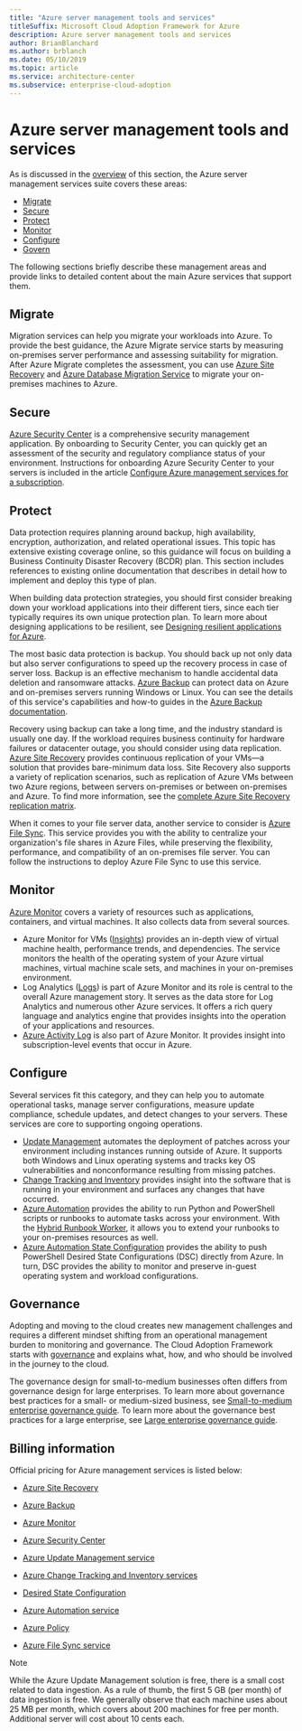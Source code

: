```yaml
---
title: "Azure server management tools and services"
titleSuffix: Microsoft Cloud Adoption Framework for Azure
description: Azure server management tools and services
author: BrianBlanchard
ms.author: brblanch
ms.date: 05/10/2019
ms.topic: article
ms.service: architecture-center
ms.subservice: enterprise-cloud-adoption
---
```


# Azure server management tools and services

As is discussed in the [overview](/azure/architecture/cloud-adoption/operations/azure-server-management/) of this section, the Azure server management services suite covers these areas:

- [Migrate](#migrate)
- [Secure](#secure)
- [Protect](#protect)
- [Monitor](#monitor)
- [Configure](#configure)
- [Govern](#governance)

The following sections briefly describe these management areas and provide links to detailed content about the main Azure services that support them.

## Migrate

Migration services can help you migrate your workloads into Azure. To provide the best guidance, the Azure Migrate service starts by measuring on-premises server performance and assessing suitability for migration. After Azure Migrate completes the assessment, you can use [Azure Site Recovery](https://docs.microsoft.com/azure/site-recovery/site-recovery-overview) and [Azure Database Migration Service](/azure/dms/dms-overview) to migrate your on-premises machines to Azure.

## Secure

[Azure Security Center](/azure/security-center/security-center-intro) is a comprehensive security management application. By onboarding to Security Center, you can quickly get an assessment of the security and regulatory compliance status of your environment. Instructions for onboarding Azure Security Center to your servers is included in the article [Configure Azure management services for a subscription](./onboard-at-scale.md#azure-security-center).

## Protect

Data protection requires planning around backup, high availability, encryption, authorization, and related operational issues. This topic has extensive existing coverage online, so this guidance will focus on building a Business Continuity Disaster Recovery (BCDR) plan. This section includes references to existing online documentation that describes in detail how to implement and deploy this type of plan.

When building data protection strategies, you should first consider breaking down your workload applications into their different tiers, since each tier typically requires its own unique protection plan. To learn more about designing applications to be resilient, see [Designing resilient applications for Azure](https://docs.microsoft.com/azure/architecture/resiliency).

The most basic data protection is backup. You should back up not only data but also server configurations to speed up the recovery process in case of server loss. Backup is an effective mechanism to handle accidental data deletion and ransomware attacks. [Azure Backup](https://docs.microsoft.com/azure/backup) can protect data on Azure and on-premises servers running Windows or Linux. You can see the details of this service's capabilities and how-to guides in the [Azure Backup documentation](https://docs.microsoft.com/azure/backup/backup-overview).

Recovery using backup can take a long time, and the industry standard is usually one day. If the workload requires business continuity for hardware failures or datacenter outage, you should consider using data replication. [Azure Site Recovery](https://docs.microsoft.com/azure/site-recovery/site-recovery-overview) provides continuous replication of your VMs&mdash;a solution that provides bare-minimum data loss. Site Recovery also supports a variety of replication scenarios, such as replication of Azure VMs between two Azure regions, between servers on-premises or between on-premises and Azure. To find more information, see the [complete Azure Site Recovery replication matrix](https://docs.microsoft.com/azure/site-recovery/site-recovery-overview#what-can-i-replicate).

When it comes to your file server data, another service to consider is [Azure File Sync](https://docs.microsoft.com/azure/storage/files/storage-sync-files-planning). This service provides you with the ability to centralize your organization's file shares in Azure Files, while preserving the flexibility, performance, and compatibility of an on-premises file server. You can follow the instructions to deploy Azure File Sync to use this service.

## Monitor

[Azure Monitor](https://docs.microsoft.com/azure/azure-monitor/overview) covers a variety of resources such as applications, containers, and virtual machines. It also collects data from several sources.

- Azure Monitor for VMs ([Insights](https://docs.microsoft.com/azure/azure-monitor/insights/vminsights-overview)) provides an in-depth view of virtual machine health, performance trends, and dependencies. The service monitors the health of the operating system of your Azure virtual machines, virtual machine scale sets, and machines in your on-premises environment.
- Log Analytics ([Logs](https://docs.microsoft.com/azure/azure-monitor/platform/data-collection#logs)) is part of Azure Monitor and its role is central to the overall Azure management story. It serves as the data store for Log Analytics and numerous other Azure services. It offers a rich query language and analytics engine that provides insights into the operation of your applications and resources.
- [Azure Activity Log](https://docs.microsoft.com/azure/azure-monitor/platform/activity-logs-overview) is also part of Azure Monitor. It provides insight into subscription-level events that occur in Azure.

## Configure

Several services fit this category, and they can help you to automate operational tasks, manage server configurations, measure update compliance, schedule updates, and detect changes to your servers. These services are core to supporting ongoing operations.

- [Update Management](https://docs.microsoft.com/azure/automation/automation-update-management#viewing-update-assessments) automates the deployment of patches across your environment including instances running outside of Azure. It supports both Windows and Linux operating systems and tracks key OS vulnerabilities and nonconformance resulting from missing patches.
- [Change Tracking and Inventory](https://docs.microsoft.com/azure/automation/change-tracking) provides insight into the software that is running in your environment and surfaces any changes that have occurred.
- [Azure Automation](https://docs.microsoft.com/azure/automation/automation-intro) provides the ability to run Python and PowerShell scripts or runbooks to automate tasks across your environment. With the [Hybrid Runbook Worker](https://docs.microsoft.com/azure/automation/automation-hybrid-runbook-worker), it allows you to extend your runbooks to your on-premises resources as well.
- [Azure Automation State Configuration](https://docs.microsoft.com/azure/automation/automation-dsc-overview) provides the ability to push PowerShell Desired State Configurations (DSC) directly from Azure. In turn, DSC provides the ability to monitor and preserve in-guest operating system and workload configurations.

## Governance

Adopting and moving to the cloud creates new management challenges and requires a different mindset shifting from an operational management burden to monitoring and governance. The Cloud Adoption Framework starts with [governance](https://docs.microsoft.com/azure/architecture/cloud-adoption/governance/overview) and explains what, how, and who should be involved in the journey to the cloud.

The governance design for small-to-medium businesses often differs from governance design for large enterprises. To learn more about governance best practices for a small- or medium-sized business, see [Small-to-medium enterprise governance guide](https://docs.microsoft.com/azure/architecture/cloud-adoption/governance/journeys/small-to-medium-enterprise/overview). To learn more about the governance best practices for a large enterprise, see [Large enterprise governance guide](https://docs.microsoft.com/azure/architecture/cloud-adoption/governance/journeys/large-enterprise/overview).

## Billing information

Official pricing for Azure management services is listed below:

- [Azure Site Recovery](https://azure.microsoft.com/pricing/details/site-recovery)

- [Azure Backup](https://azure.microsoft.com/pricing/details/backup)

- [Azure Monitor](https://azure.microsoft.com/pricing/details/monitor)

- [Azure Security Center](https://azure.microsoft.com/pricing/details/security-center)

- [Azure Update Management service](https://azure.microsoft.com/pricing/details/automation)

- [Azure Change Tracking and Inventory services](https://azure.microsoft.com/pricing/details/automation)

- [Desired State Configuration](https://azure.microsoft.com/pricing/details/automation)

- [Azure Automation service](https://azure.microsoft.com/pricing/details/automation)

- [Azure Policy](https://azure.microsoft.com/pricing/details/azure-policy)

- [Azure File Sync service](https://azure.microsoft.com/pricing/details/storage/blobs)

> [!NOTE]
> While the Azure Update Management solution is free, there is a small cost related to data ingestion. As a rule of thumb, the first 5 GB (per month) of data ingestion is free. We generally observe that each machine uses about 25 MB per month, which covers about 200 machines for free per month. Additional server will cost about 10 cents each.
